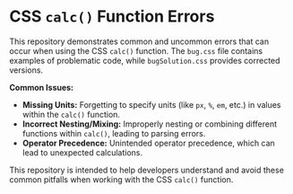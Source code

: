 # CSS `calc()` Function Errors

This repository demonstrates common and uncommon errors that can occur when using the CSS `calc()` function.  The `bug.css` file contains examples of problematic code, while `bugSolution.css` provides corrected versions.

**Common Issues:**
* **Missing Units:**  Forgetting to specify units (like `px`, `%`, `em`, etc.) in values within the `calc()` function.
* **Incorrect Nesting/Mixing:**  Improperly nesting or combining different functions within `calc()`, leading to parsing errors.
* **Operator Precedence:**  Unintended operator precedence, which can lead to unexpected calculations.

This repository is intended to help developers understand and avoid these common pitfalls when working with the CSS `calc()` function.
